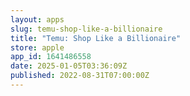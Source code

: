 ```yaml
---
layout: apps
slug: temu-shop-like-a-billionaire
title: "Temu: Shop Like a Billionaire"
store: apple
app_id: 1641486558
date: 2025-01-05T03:36:09Z
published: 2022-08-31T07:00:00Z
---
```

